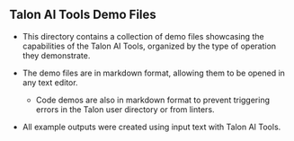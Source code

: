 ## Talon AI Tools Demo Files

- This directory contains a collection of demo files showcasing the capabilities of the Talon AI Tools, organized by the type of operation they demonstrate.

- The demo files are in markdown format, allowing them to be opened in any text editor.
  - Code demos are also in markdown format to prevent triggering errors in the Talon user directory or from linters.

- All example outputs were created using input text with Talon AI Tools.
